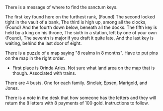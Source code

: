 There is a message of where to find the sanctum keys.

The first key found here on the furthest rank, (Found)
The second locked tight in the vault of a bank,
The third is high up, among all the clocks, (Found)
And the fourth down below, beneath all the docks.
The fifth key is held by a king on his throne,
The sixth in a station, left by one of your own (Found),
The seventh is major if you draft it quite late,
And the last key is waiting, behind the last door of eight.

There is a puzzle of a map saying "8 realms in 8 months". Have to put pins on the map in the right order.
- First place is Orinda Aries. Not sure what land area on the map that is though. Associated with trains.

There are 4 busts. One for each family. Sinclair, Epsen, Marigold, and Jones.

There is a note in the desk that how someone has the letters and they will return the 8 letters with 8 payments of 100 gold. Instructions to follow.